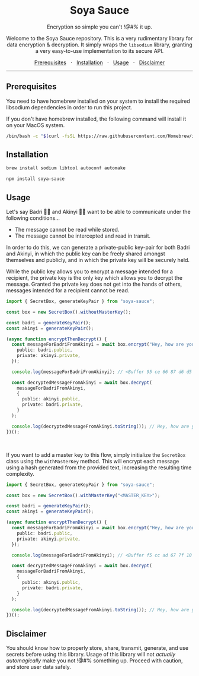 <div align="center">
  <h1>Soya Sauce</h1>
  <p>Encryption so simple you can't <i>!@#%</i> it up.</p>
  <p>Welcome to the Soya Sauce repository. This is a very rudimentary library for data encryption & decryption. It simply wraps the <code>libsodium</code> library, granting a very easy-to-use implementation to its secure API.</p>
  	<span>
		<a href="#prerequisites">Prerequisites</a>
		<span>&nbsp;&nbsp;·&nbsp;&nbsp;</span>
		<a href="#installation">Installation</a>
		<span>&nbsp;&nbsp;·&nbsp;&nbsp;</span>
		<a href="#usage">Usage</a>
		<span>&nbsp;&nbsp;·&nbsp;&nbsp;</span>
		<a href="#disclaimer">Disclaimer</a>
	</span>
</div>
<hr>

## Prerequisites

You need to have homebrew installed on your system to install the required libsodium dependencies in order to run this project.

If you don't have homebrew installed, the following command will install it on your MacOS system.

```bash
/bin/bash -c "$(curl -fsSL https://raw.githubusercontent.com/Homebrew/install/HEAD/install.sh)"
```

## Installation

```bash
brew install sodium libtool autoconf automake
```

```bash
npm install soya-sauce
```

## Usage

Let's say Badri 💁‍♂️ and Akinyi 💁‍♀️ want to be able to communicate under the following conditions...

- The message cannot be read while stored.
- The message cannot be intercepted and read in transit.

In order to do this, we can generate a private-public key-pair for both Badri and Akinyi, in which the public key can be freely shared amongst themselves and publicly, and in which the private key will be securely held.

While the public key allows you to encrypt a message intended for a recipient, the private key is the only key which allows you to decrypt the message. Granted the private key does not get into the hands of others, messages intended for a recipient cannot be read.

```ts
import { SecretBox, generateKeyPair } from "soya-sauce";

const box = new SecretBox().withoutMasterKey();

const badri = generateKeyPair();
const akinyi = generateKeyPair();

(async function encryptThenDecrypt() {
  const messageForBadriFromAkinyi = await box.encrypt("Hey, how are you? 🙃", {
    public: badri.public,
    private: akinyi.private,
  });

  console.log(messageForBadriFromAkinyi); // <Buffer 95 ce 66 87 d6 d5 31 ...

  const decryptedMessageFromAkinyi = await box.decrypt(
    messageForBadriFromAkinyi,
    {
      public: akinyi.public,
      private: badri.private,
    }
  );

  console.log(decryptedMessageFromAkinyi.toString()); // Hey, how are you? 🙃
})();
```

<br>

If you want to add a master key to this flow, simply initialize the `SecretBox` class using the `withMasterKey` method. This will encrypt each message using a hash generated from the provided text, increasing the resulting time complexity.

```ts
import { SecretBox, generateKeyPair } from "soya-sauce";

const box = new SecretBox().withMasterKey("<MASTER_KEY>");

const badri = generateKeyPair();
const akinyi = generateKeyPair();

(async function encryptThenDecrypt() {
  const messageForBadriFromAkinyi = await box.encrypt("Hey, how are you? 🙃", {
    public: badri.public,
    private: akinyi.private,
  });

  console.log(messageForBadriFromAkinyi); // <Buffer f5 cc ad 67 7f 10 d1 ...

  const decryptedMessageFromAkinyi = await box.decrypt(
    messageForBadriFromAkinyi,
    {
      public: akinyi.public,
      private: badri.private,
    }
  );

  console.log(decryptedMessageFromAkinyi.toString()); // Hey, how are you? 🙃
})();
```

## Disclaimer

You should know how to properly store, share, transmit, generate, and use secrets before using this library. Usage of this library will not _actually automagically_ make you not !@#% something up.
Proceed with caution, and store user data safely.
